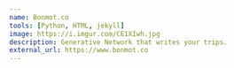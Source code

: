 ```yaml
---
name: Bonmot.co
tools: [Python, HTML, jekyll]
image: https://i.imgur.com/CE1XIwh.jpg
description: Generative Network that writes your trips.
external_url: https://www.bonmot.co
---
```


